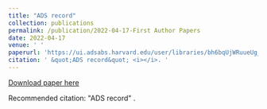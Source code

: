```yaml
---
title: "ADS record"
collection: publications
permalink: /publication/2022-04-17-First Author Papers
date: 2022-04-17
venue: ' '
paperurl: 'https://ui.adsabs.harvard.edu/user/libraries/bh6bqUjWRuueUg_mlM7Tnw'
citation: ' &quot;ADS record&quot; <i></i>. '
---
```


<a href='https://ui.adsabs.harvard.edu/user/libraries/bh6bqUjWRuueUg_mlM7Tnw'>Download paper here</a>

Recommended citation:  "ADS record" <i></i>. 
